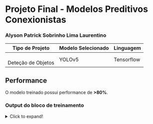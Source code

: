 # Projeto Final - Modelos Preditivos Conexionistas

### Alyson Patrick Sobrinho Lima Laurentino

|**Tipo de Projeto**|**Modelo Selecionado**|**Linguagem**|
|--|--|--|
<br>Deteção de Objetos|YOLOv5|Tensorflow|

## Performance

O modelo treinado possui performance de **>80%**.

### Output do bloco de treinamento

<details>
  <summary>Click to expand!</summary>
  
  ``  Epoch    GPU_mem   box_loss   obj_loss   cls_loss  Instances       Size
      0/299       2.4G    0.07757    0.02922    0.03285         30        640: 100% 12/12 [00:05<00:00,  2.22it/s]
                 Class     Images  Instances          P          R      mAP50   mAP50-95: 100% 2/2 [00:00<00:00,  2.43it/s]
                   all         26         26   0.000133        0.1   0.000108   1.08e-05

      Epoch    GPU_mem   box_loss   obj_loss   cls_loss  Instances       Size
      1/299      2.97G    0.06564    0.03079     0.0341         26        640: 100% 12/12 [00:03<00:00,  3.11it/s]
                 Class     Images  Instances          P          R      mAP50   mAP50-95: 100% 2/2 [00:00<00:00,  2.98it/s]
                   all         26         26    0.00437       0.95      0.132     0.0379

      Epoch    GPU_mem   box_loss   obj_loss   cls_loss  Instances       Size
      2/299      2.97G    0.05686    0.02861    0.02968         24        640: 100% 12/12 [00:02<00:00,  4.67it/s]
                 Class     Images  Instances          P          R      mAP50   mAP50-95: 100% 2/2 [00:00<00:00,  5.63it/s]
                   all         26         26     0.0421      0.406      0.145     0.0546

      Epoch    GPU_mem   box_loss   obj_loss   cls_loss  Instances       Size
      3/299      2.97G    0.04838    0.02692    0.02891         30        640: 100% 12/12 [00:02<00:00,  5.84it/s]
                 Class     Images  Instances          P          R      mAP50   mAP50-95: 100% 2/2 [00:00<00:00,  7.22it/s]
                   all         26         26        0.4      0.283      0.218      0.125

      Epoch    GPU_mem   box_loss   obj_loss   cls_loss  Instances       Size
      4/299      2.97G    0.04568    0.02474    0.02684         27        640: 100% 12/12 [00:01<00:00,  6.11it/s]
                 Class     Images  Instances          P          R      mAP50   mAP50-95: 100% 2/2 [00:00<00:00,  7.78it/s]
                   all         26         26      0.527      0.227      0.307      0.174

      Epoch    GPU_mem   box_loss   obj_loss   cls_loss  Instances       Size
      5/299      2.97G    0.04686    0.02279    0.02611         30        640: 100% 12/12 [00:01<00:00,  6.03it/s]
                 Class     Images  Instances          P          R      mAP50   mAP50-95: 100% 2/2 [00:00<00:00,  7.94it/s]
                   all         26         26      0.648       0.42       0.47      0.236

      Epoch    GPU_mem   box_loss   obj_loss   cls_loss  Instances       Size
      6/299      2.97G    0.04266    0.02015    0.02298         24        640: 100% 12/12 [00:01<00:00,  6.16it/s]
                 Class     Images  Instances          P          R      mAP50   mAP50-95: 100% 2/2 [00:00<00:00,  7.13it/s]
                   all         26         26      0.906      0.238      0.403      0.217

      Epoch    GPU_mem   box_loss   obj_loss   cls_loss  Instances       Size
      7/299      2.97G    0.04192    0.01975     0.0223         31        640: 100% 12/12 [00:01<00:00,  6.05it/s]
                 Class     Images  Instances          P          R      mAP50   mAP50-95: 100% 2/2 [00:00<00:00,  7.50it/s]
                   all         26         26      0.711      0.316      0.483      0.274

      Epoch    GPU_mem   box_loss   obj_loss   cls_loss  Instances       Size
      8/299      2.97G     0.0501    0.01807    0.02596         34        640: 100% 12/12 [00:01<00:00,  6.23it/s]
                 Class     Images  Instances          P          R      mAP50   mAP50-95: 100% 2/2 [00:00<00:00,  8.05it/s]
                   all         26         26      0.958      0.237      0.457      0.218

      Epoch    GPU_mem   box_loss   obj_loss   cls_loss  Instances       Size
      9/299      2.97G    0.03992    0.01673       0.02         26        640: 100% 12/12 [00:01<00:00,  6.29it/s]
                 Class     Images  Instances          P          R      mAP50   mAP50-95: 100% 2/2 [00:00<00:00,  7.90it/s]
                   all         26         26      0.923      0.288      0.493      0.278

      Epoch    GPU_mem   box_loss   obj_loss   cls_loss  Instances       Size
     10/299      2.97G    0.04574    0.01682    0.02486         28        640: 100% 12/12 [00:01<00:00,  6.15it/s]
                 Class     Images  Instances          P          R      mAP50   mAP50-95: 100% 2/2 [00:00<00:00,  8.28it/s]
                   all         26         26      0.828      0.267      0.391      0.188

      Epoch    GPU_mem   box_loss   obj_loss   cls_loss  Instances       Size
     11/299      2.97G    0.03754    0.01879    0.01905         30        640: 100% 12/12 [00:01<00:00,  6.14it/s]
                 Class     Images  Instances          P          R      mAP50   mAP50-95: 100% 2/2 [00:00<00:00,  7.83it/s]
                   all         26         26      0.786      0.422      0.579      0.241

      Epoch    GPU_mem   box_loss   obj_loss   cls_loss  Instances       Size
     12/299      2.97G    0.04375    0.01743    0.01822         26        640: 100% 12/12 [00:01<00:00,  6.19it/s]
                 Class     Images  Instances          P          R      mAP50   mAP50-95: 100% 2/2 [00:00<00:00,  8.75it/s]
                   all         26         26       0.76      0.422      0.605      0.301

      Epoch    GPU_mem   box_loss   obj_loss   cls_loss  Instances       Size
     13/299      2.97G    0.03595    0.01658    0.01937         26        640: 100% 12/12 [00:01<00:00,  6.07it/s]
                 Class     Images  Instances          P          R      mAP50   mAP50-95: 100% 2/2 [00:00<00:00,  8.05it/s]
                   all         26         26      0.732        0.5      0.625      0.317

      Epoch    GPU_mem   box_loss   obj_loss   cls_loss  Instances       Size
     14/299      2.97G    0.03115    0.01654    0.01712         29        640: 100% 12/12 [00:01<00:00,  6.24it/s]
                 Class     Images  Instances          P          R      mAP50   mAP50-95: 100% 2/2 [00:00<00:00,  8.23it/s]
                   all         26         26      0.531      0.486      0.532      0.203

      Epoch    GPU_mem   box_loss   obj_loss   cls_loss  Instances       Size
     15/299      2.97G    0.03614    0.01709    0.01629         34        640: 100% 12/12 [00:02<00:00,  5.94it/s]
                 Class     Images  Instances          P          R      mAP50   mAP50-95: 100% 2/2 [00:00<00:00,  8.78it/s]
                   all         26         26      0.604      0.504      0.631      0.282

      Epoch    GPU_mem   box_loss   obj_loss   cls_loss  Instances       Size
     16/299      2.97G    0.03196    0.01647    0.01704         29        640: 100% 12/12 [00:01<00:00,  6.23it/s]
                 Class     Images  Instances          P          R      mAP50   mAP50-95: 100% 2/2 [00:00<00:00,  7.15it/s]
                   all         26         26      0.471      0.572      0.477      0.157

      Epoch    GPU_mem   box_loss   obj_loss   cls_loss  Instances       Size
     17/299      2.97G    0.03454    0.01598    0.02149         27        640: 100% 12/12 [00:01<00:00,  6.17it/s]
                 Class     Images  Instances          P          R      mAP50   mAP50-95: 100% 2/2 [00:00<00:00,  8.62it/s]
                   all         26         26      0.588      0.622      0.639      0.338

      Epoch    GPU_mem   box_loss   obj_loss   cls_loss  Instances       Size
     18/299      2.97G    0.02907    0.01669    0.01502         32        640: 100% 12/12 [00:01<00:00,  6.24it/s]
                 Class     Images  Instances          P          R      mAP50   mAP50-95: 100% 2/2 [00:00<00:00,  8.07it/s]
                   all         26         26      0.298      0.694      0.617      0.299

      Epoch    GPU_mem   box_loss   obj_loss   cls_loss  Instances       Size
     19/299      2.97G    0.03134    0.01653    0.01497         31        640: 100% 12/12 [00:01<00:00,  6.13it/s]
                 Class     Images  Instances          P          R      mAP50   mAP50-95: 100% 2/2 [00:00<00:00,  8.04it/s]
                   all         26         26      0.441      0.665      0.608      0.344

      Epoch    GPU_mem   box_loss   obj_loss   cls_loss  Instances       Size
     20/299      2.97G     0.0274     0.0146    0.01613         30        640: 100% 12/12 [00:01<00:00,  6.16it/s]
                 Class     Images  Instances          P          R      mAP50   mAP50-95: 100% 2/2 [00:00<00:00,  8.25it/s]
                   all         26         26      0.264      0.672      0.469      0.231

      Epoch    GPU_mem   box_loss   obj_loss   cls_loss  Instances       Size
     21/299      2.97G    0.02915    0.01687    0.01412         27        640: 100% 12/12 [00:02<00:00,  5.93it/s]
                 Class     Images  Instances          P          R      mAP50   mAP50-95: 100% 2/2 [00:00<00:00,  8.58it/s]
                   all         26         26      0.435      0.522      0.575      0.262

      Epoch    GPU_mem   box_loss   obj_loss   cls_loss  Instances       Size
     22/299      2.97G    0.02986    0.01597    0.01263         30        640: 100% 12/12 [00:01<00:00,  6.00it/s]
                 Class     Images  Instances          P          R      mAP50   mAP50-95: 100% 2/2 [00:00<00:00,  8.15it/s]
                   all         26         26      0.345      0.823       0.48      0.246

      Epoch    GPU_mem   box_loss   obj_loss   cls_loss  Instances       Size
     23/299      2.97G    0.02784     0.0159    0.01424         36        640: 100% 12/12 [00:01<00:00,  6.21it/s]
                 Class     Images  Instances          P          R      mAP50   mAP50-95: 100% 2/2 [00:00<00:00,  8.57it/s]
                   all         26         26      0.374      0.635      0.447      0.257

      Epoch    GPU_mem   box_loss   obj_loss   cls_loss  Instances       Size
     24/299      2.97G    0.03166     0.0155     0.0147         22        640: 100% 12/12 [00:01<00:00,  6.17it/s]
                 Class     Images  Instances          P          R      mAP50   mAP50-95: 100% 2/2 [00:00<00:00,  8.33it/s]
                   all         26         26      0.287      0.587      0.412      0.164

      Epoch    GPU_mem   box_loss   obj_loss   cls_loss  Instances       Size
     25/299      2.97G     0.0279    0.01414    0.01025         28        640: 100% 12/12 [00:02<00:00,  5.60it/s]
                 Class     Images  Instances          P          R      mAP50   mAP50-95: 100% 2/2 [00:00<00:00,  8.66it/s]
                   all         26         26      0.482      0.737      0.561      0.331

      Epoch    GPU_mem   box_loss   obj_loss   cls_loss  Instances       Size
     26/299      2.97G    0.03527    0.01538    0.01087         35        640: 100% 12/12 [00:02<00:00,  5.99it/s]
                 Class     Images  Instances          P          R      mAP50   mAP50-95: 100% 2/2 [00:00<00:00,  7.96it/s]
                   all         26         26      0.453      0.783      0.548       0.29

      Epoch    GPU_mem   box_loss   obj_loss   cls_loss  Instances       Size
     27/299      2.97G     0.0265    0.01361    0.01019         27        640: 100% 12/12 [00:01<00:00,  6.12it/s]
                 Class     Images  Instances          P          R      mAP50   mAP50-95: 100% 2/2 [00:00<00:00,  8.53it/s]
                   all         26         26       0.65      0.833      0.681      0.405

      Epoch    GPU_mem   box_loss   obj_loss   cls_loss  Instances       Size
     28/299      2.97G    0.03138    0.01479    0.01067         31        640: 100% 12/12 [00:03<00:00,  3.51it/s]
                 Class     Images  Instances          P          R      mAP50   mAP50-95: 100% 2/2 [00:00<00:00,  4.37it/s]
                   all         26         26      0.675      0.699      0.751      0.366

      Epoch    GPU_mem   box_loss   obj_loss   cls_loss  Instances       Size
     29/299      2.97G    0.02476    0.01504    0.01139         31        640: 100% 12/12 [00:03<00:00,  3.47it/s]
                 Class     Images  Instances          P          R      mAP50   mAP50-95: 100% 2/2 [00:02<00:00,  1.26s/it]
                   all         26         26      0.599      0.873      0.703      0.385

      Epoch    GPU_mem   box_loss   obj_loss   cls_loss  Instances       Size
     30/299      2.97G    0.02304    0.01551   0.008062         29        640: 100% 12/12 [00:02<00:00,  5.84it/s]
                 Class     Images  Instances          P          R      mAP50   mAP50-95: 100% 2/2 [00:00<00:00,  8.63it/s]
                   all         26         26      0.725      0.887      0.739      0.351

      Epoch    GPU_mem   box_loss   obj_loss   cls_loss  Instances       Size
     31/299      2.97G    0.02602    0.01491   0.008473         26        640: 100% 12/12 [00:02<00:00,  5.98it/s]
                 Class     Images  Instances          P          R      mAP50   mAP50-95: 100% 2/2 [00:00<00:00,  8.29it/s]
                   all         26         26      0.725      0.771        0.8      0.537

      Epoch    GPU_mem   box_loss   obj_loss   cls_loss  Instances       Size
     32/299      2.97G    0.02975    0.01538    0.01399         23        640: 100% 12/12 [00:01<00:00,  6.11it/s]
                 Class     Images  Instances          P          R      mAP50   mAP50-95: 100% 2/2 [00:00<00:00,  7.88it/s]
                   all         26         26      0.677       0.78      0.748      0.484

      Epoch    GPU_mem   box_loss   obj_loss   cls_loss  Instances       Size
     33/299      2.97G     0.0267     0.0144   0.008501         29        640: 100% 12/12 [00:02<00:00,  5.93it/s]
                 Class     Images  Instances          P          R      mAP50   mAP50-95: 100% 2/2 [00:00<00:00,  7.99it/s]
                   all         26         26       0.62      0.807      0.737      0.384

      Epoch    GPU_mem   box_loss   obj_loss   cls_loss  Instances       Size
     34/299      2.97G    0.03064     0.0135   0.007222         25        640: 100% 12/12 [00:02<00:00,  5.95it/s]
                 Class     Images  Instances          P          R      mAP50   mAP50-95: 100% 2/2 [00:00<00:00,  8.73it/s]
                   all         26         26      0.521      0.695      0.683      0.281

      Epoch    GPU_mem   box_loss   obj_loss   cls_loss  Instances       Size
     35/299      2.97G    0.02778    0.01307   0.009787         24        640: 100% 12/12 [00:01<00:00,  6.12it/s]
                 Class     Images  Instances          P          R      mAP50   mAP50-95: 100% 2/2 [00:00<00:00,  8.08it/s]
                   all         26         26      0.669       0.76      0.781      0.498

      Epoch    GPU_mem   box_loss   obj_loss   cls_loss  Instances       Size
     36/299      2.97G    0.02457    0.01433   0.008293         29        640: 100% 12/12 [00:02<00:00,  5.79it/s]
                 Class     Images  Instances          P          R      mAP50   mAP50-95: 100% 2/2 [00:00<00:00,  8.02it/s]
                   all         26         26      0.671      0.698      0.763      0.459

      Epoch    GPU_mem   box_loss   obj_loss   cls_loss  Instances       Size
     37/299      2.97G    0.02427    0.01274   0.007064         27        640: 100% 12/12 [00:02<00:00,  5.81it/s]
                 Class     Images  Instances          P          R      mAP50   mAP50-95: 100% 2/2 [00:00<00:00,  8.36it/s]
                   all         26         26      0.669      0.716      0.713      0.417

      Epoch    GPU_mem   box_loss   obj_loss   cls_loss  Instances       Size
     38/299      2.97G    0.02841    0.01538   0.008243         25        640: 100% 12/12 [00:02<00:00,  5.98it/s]
                 Class     Images  Instances          P          R      mAP50   mAP50-95: 100% 2/2 [00:00<00:00,  8.30it/s]
                   all         26         26      0.677        0.8      0.743      0.495

      Epoch    GPU_mem   box_loss   obj_loss   cls_loss  Instances       Size
     39/299      2.97G    0.03154    0.01353   0.008022         27        640: 100% 12/12 [00:01<00:00,  6.03it/s]
                 Class     Images  Instances          P          R      mAP50   mAP50-95: 100% 2/2 [00:00<00:00,  8.42it/s]
                   all         26         26      0.737      0.652      0.726       0.49

      Epoch    GPU_mem   box_loss   obj_loss   cls_loss  Instances       Size
     40/299      2.97G    0.02882    0.01402   0.008205         32        640: 100% 12/12 [00:02<00:00,  5.92it/s]
                 Class     Images  Instances          P          R      mAP50   mAP50-95: 100% 2/2 [00:00<00:00,  8.65it/s]
                   all         26         26      0.735      0.789      0.765      0.448

      Epoch    GPU_mem   box_loss   obj_loss   cls_loss  Instances       Size
     41/299      2.97G    0.02654    0.01357   0.007166         23        640: 100% 12/12 [00:02<00:00,  5.98it/s]
                 Class     Images  Instances          P          R      mAP50   mAP50-95: 100% 2/2 [00:00<00:00,  8.23it/s]
                   all         26         26      0.755      0.651      0.745      0.414

      Epoch    GPU_mem   box_loss   obj_loss   cls_loss  Instances       Size
     42/299      2.97G    0.02422    0.01406    0.01033         30        640: 100% 12/12 [00:01<00:00,  6.05it/s]
                 Class     Images  Instances          P          R      mAP50   mAP50-95: 100% 2/2 [00:00<00:00,  8.44it/s]
                   all         26         26      0.635      0.793      0.745      0.358

      Epoch    GPU_mem   box_loss   obj_loss   cls_loss  Instances       Size
     43/299      2.97G    0.02581    0.01447    0.01275         33        640: 100% 12/12 [00:01<00:00,  6.17it/s]
                 Class     Images  Instances          P          R      mAP50   mAP50-95: 100% 2/2 [00:00<00:00,  8.66it/s]
                   all         26         26      0.761      0.692      0.695      0.328

      Epoch    GPU_mem   box_loss   obj_loss   cls_loss  Instances       Size
     44/299      2.97G    0.02483    0.01339   0.006546         27        640: 100% 12/12 [00:01<00:00,  6.04it/s]
                 Class     Images  Instances          P          R      mAP50   mAP50-95: 100% 2/2 [00:00<00:00,  8.36it/s]
                   all         26         26      0.655      0.781      0.719      0.341

      Epoch    GPU_mem   box_loss   obj_loss   cls_loss  Instances       Size
     45/299      2.97G    0.02683    0.01402   0.006358         28        640: 100% 12/12 [00:01<00:00,  6.05it/s]
                 Class     Images  Instances          P          R      mAP50   mAP50-95: 100% 2/2 [00:00<00:00,  7.83it/s]
                   all         26         26      0.606      0.798      0.694      0.417

      Epoch    GPU_mem   box_loss   obj_loss   cls_loss  Instances       Size
     46/299      2.97G     0.0261    0.01394   0.005868         40        640: 100% 12/12 [00:01<00:00,  6.04it/s]
                 Class     Images  Instances          P          R      mAP50   mAP50-95: 100% 2/2 [00:00<00:00,  8.26it/s]
                   all         26         26       0.65      0.861      0.758      0.498

      Epoch    GPU_mem   box_loss   obj_loss   cls_loss  Instances       Size
     47/299      2.97G    0.02111    0.01356   0.005622         36        640: 100% 12/12 [00:01<00:00,  6.18it/s]
                 Class     Images  Instances          P          R      mAP50   mAP50-95: 100% 2/2 [00:00<00:00,  8.77it/s]
                   all         26         26      0.657      0.807      0.717      0.367

      Epoch    GPU_mem   box_loss   obj_loss   cls_loss  Instances       Size
     48/299      2.97G    0.02635    0.01339   0.006208         27        640: 100% 12/12 [00:01<00:00,  6.05it/s]
                 Class     Images  Instances          P          R      mAP50   mAP50-95: 100% 2/2 [00:00<00:00,  8.26it/s]
                   all         26         26      0.719      0.799      0.777      0.439

      Epoch    GPU_mem   box_loss   obj_loss   cls_loss  Instances       Size
     49/299      2.97G    0.02007    0.01282   0.007337         30        640: 100% 12/12 [00:01<00:00,  6.09it/s]
                 Class     Images  Instances          P          R      mAP50   mAP50-95: 100% 2/2 [00:00<00:00,  8.07it/s]
                   all         26         26      0.718       0.82      0.797      0.593

      Epoch    GPU_mem   box_loss   obj_loss   cls_loss  Instances       Size
     50/299      2.97G    0.02052    0.01305   0.004872         35        640: 100% 12/12 [00:01<00:00,  6.15it/s]
                 Class     Images  Instances          P          R      mAP50   mAP50-95: 100% 2/2 [00:00<00:00,  8.17it/s]
                   all         26         26      0.709      0.798      0.764      0.582

      Epoch    GPU_mem   box_loss   obj_loss   cls_loss  Instances       Size
     51/299      2.97G    0.02062    0.01292   0.005167         30        640: 100% 12/12 [00:02<00:00,  5.99it/s]
                 Class     Images  Instances          P          R      mAP50   mAP50-95: 100% 2/2 [00:00<00:00,  8.48it/s]
                   all         26         26      0.771      0.697      0.784      0.557

      Epoch    GPU_mem   box_loss   obj_loss   cls_loss  Instances       Size
     52/299      2.97G    0.02752     0.0137   0.007665         36        640: 100% 12/12 [00:02<00:00,  5.86it/s]
                 Class     Images  Instances          P          R      mAP50   mAP50-95: 100% 2/2 [00:00<00:00,  8.25it/s]
                   all         26         26      0.617      0.756      0.739       0.44

      Epoch    GPU_mem   box_loss   obj_loss   cls_loss  Instances       Size
     53/299      2.97G    0.02075    0.01317   0.006897         30        640: 100% 12/12 [00:02<00:00,  5.91it/s]
                 Class     Images  Instances          P          R      mAP50   mAP50-95: 100% 2/2 [00:00<00:00,  8.34it/s]
                   all         26         26      0.759      0.884      0.825      0.478

      Epoch    GPU_mem   box_loss   obj_loss   cls_loss  Instances       Size
     54/299      2.97G    0.02864    0.01317   0.008233         23        640: 100% 12/12 [00:01<00:00,  6.06it/s]
                 Class     Images  Instances          P          R      mAP50   mAP50-95: 100% 2/2 [00:00<00:00,  7.94it/s]
                   all         26         26       0.78      0.784      0.824      0.525

      Epoch    GPU_mem   box_loss   obj_loss   cls_loss  Instances       Size
     55/299      2.97G    0.02296    0.01274   0.004677         33        640: 100% 12/12 [00:01<00:00,  6.09it/s]
                 Class     Images  Instances          P          R      mAP50   mAP50-95: 100% 2/2 [00:00<00:00,  8.60it/s]
                   all         26         26      0.743      0.891      0.821      0.417

      Epoch    GPU_mem   box_loss   obj_loss   cls_loss  Instances       Size
     56/299      2.97G    0.02271    0.01401   0.006539         24        640: 100% 12/12 [00:02<00:00,  5.99it/s]
                 Class     Images  Instances          P          R      mAP50   mAP50-95: 100% 2/2 [00:00<00:00,  8.26it/s]
                   all         26         26      0.725      0.861      0.841      0.511

      Epoch    GPU_mem   box_loss   obj_loss   cls_loss  Instances       Size
     57/299      2.97G    0.02209    0.01399   0.005393         31        640: 100% 12/12 [00:02<00:00,  5.89it/s]
                 Class     Images  Instances          P          R      mAP50   mAP50-95: 100% 2/2 [00:00<00:00,  9.03it/s]
                   all         26         26      0.684      0.762      0.723      0.364

      Epoch    GPU_mem   box_loss   obj_loss   cls_loss  Instances       Size
     58/299      2.97G     0.0225    0.01322   0.003746         25        640: 100% 12/12 [00:01<00:00,  6.11it/s]
                 Class     Images  Instances          P          R      mAP50   mAP50-95: 100% 2/2 [00:00<00:00,  7.54it/s]
                   all         26         26      0.816      0.853      0.859      0.514

      Epoch    GPU_mem   box_loss   obj_loss   cls_loss  Instances       Size
     59/299      2.97G    0.02252    0.01367   0.008261         31        640: 100% 12/12 [00:01<00:00,  6.20it/s]
                 Class     Images  Instances          P          R      mAP50   mAP50-95: 100% 2/2 [00:01<00:00,  1.12it/s]
                   all         26         26      0.677      0.815      0.822      0.427

      Epoch    GPU_mem   box_loss   obj_loss   cls_loss  Instances       Size
     60/299      2.97G    0.01993    0.01231   0.005955         35        640: 100% 12/12 [00:02<00:00,  5.37it/s]
                 Class     Images  Instances          P          R      mAP50   mAP50-95: 100% 2/2 [00:00<00:00,  8.50it/s]
                   all         26         26      0.744      0.729      0.841      0.451

      Epoch    GPU_mem   box_loss   obj_loss   cls_loss  Instances       Size
     61/299      2.97G    0.02598    0.01255   0.005279         29        640: 100% 12/12 [00:01<00:00,  6.01it/s]
                 Class     Images  Instances          P          R      mAP50   mAP50-95: 100% 2/2 [00:00<00:00,  8.70it/s]
                   all         26         26      0.747      0.751       0.84      0.432

      Epoch    GPU_mem   box_loss   obj_loss   cls_loss  Instances       Size
     62/299      2.97G    0.02177    0.01278   0.007032         33        640: 100% 12/12 [00:01<00:00,  6.13it/s]
                 Class     Images  Instances          P          R      mAP50   mAP50-95: 100% 2/2 [00:00<00:00,  8.42it/s]
                   all         26         26      0.808      0.911      0.887      0.552

      Epoch    GPU_mem   box_loss   obj_loss   cls_loss  Instances       Size
     63/299      2.97G    0.02178      0.013   0.005102         27        640: 100% 12/12 [00:01<00:00,  6.10it/s]
                 Class     Images  Instances          P          R      mAP50   mAP50-95: 100% 2/2 [00:00<00:00,  8.40it/s]
                   all         26         26      0.744      0.879      0.865      0.568

      Epoch    GPU_mem   box_loss   obj_loss   cls_loss  Instances       Size
     64/299      2.97G    0.01857    0.01205   0.003859         30        640: 100% 12/12 [00:01<00:00,  6.03it/s]
                 Class     Images  Instances          P          R      mAP50   mAP50-95: 100% 2/2 [00:00<00:00,  8.68it/s]
                   all         26         26      0.798      0.893      0.882      0.601

      Epoch    GPU_mem   box_loss   obj_loss   cls_loss  Instances       Size
     65/299      2.97G    0.02502     0.0121   0.004552         34        640: 100% 12/12 [00:01<00:00,  6.12it/s]
                 Class     Images  Instances          P          R      mAP50   mAP50-95: 100% 2/2 [00:00<00:00,  8.53it/s]
                   all         26         26      0.828      0.878      0.897      0.529

      Epoch    GPU_mem   box_loss   obj_loss   cls_loss  Instances       Size
     66/299      2.97G     0.0204    0.01279   0.004077         28        640: 100% 12/12 [00:01<00:00,  6.06it/s]
                 Class     Images  Instances          P          R      mAP50   mAP50-95: 100% 2/2 [00:00<00:00,  8.44it/s]
                   all         26         26      0.722       0.84      0.805      0.495

      Epoch    GPU_mem   box_loss   obj_loss   cls_loss  Instances       Size
     67/299      2.97G    0.01943    0.01282   0.003459         33        640: 100% 12/12 [00:01<00:00,  6.12it/s]
                 Class     Images  Instances          P          R      mAP50   mAP50-95: 100% 2/2 [00:00<00:00,  8.61it/s]
                   all         26         26       0.66      0.921      0.789      0.459

      Epoch    GPU_mem   box_loss   obj_loss   cls_loss  Instances       Size
     68/299      2.97G    0.02087    0.01301   0.004771         28        640: 100% 12/12 [00:01<00:00,  6.03it/s]
                 Class     Images  Instances          P          R      mAP50   mAP50-95: 100% 2/2 [00:00<00:00,  8.26it/s]
                   all         26         26      0.736      0.895      0.822       0.53

      Epoch    GPU_mem   box_loss   obj_loss   cls_loss  Instances       Size
     69/299      2.97G    0.01955    0.01259    0.00494         27        640: 100% 12/12 [00:01<00:00,  6.15it/s]
                 Class     Images  Instances          P          R      mAP50   mAP50-95: 100% 2/2 [00:00<00:00,  8.18it/s]
                   all         26         26       0.72      0.908      0.829      0.503

      Epoch    GPU_mem   box_loss   obj_loss   cls_loss  Instances       Size
     70/299      2.97G    0.01908    0.01184   0.003266         32        640: 100% 12/12 [00:01<00:00,  6.12it/s]
                 Class     Images  Instances          P          R      mAP50   mAP50-95: 100% 2/2 [00:00<00:00,  8.58it/s]
                   all         26         26      0.671      0.929      0.797       0.42

      Epoch    GPU_mem   box_loss   obj_loss   cls_loss  Instances       Size
     71/299      2.97G    0.02367    0.01302   0.008413         28        640: 100% 12/12 [00:01<00:00,  6.11it/s]
                 Class     Images  Instances          P          R      mAP50   mAP50-95: 100% 2/2 [00:00<00:00,  7.34it/s]
                   all         26         26      0.839      0.719      0.787      0.553

      Epoch    GPU_mem   box_loss   obj_loss   cls_loss  Instances       Size
     72/299      2.97G    0.01841    0.01304   0.005098         26        640: 100% 12/12 [00:01<00:00,  6.13it/s]
                 Class     Images  Instances          P          R      mAP50   mAP50-95: 100% 2/2 [00:00<00:00,  8.47it/s]
                   all         26         26      0.741      0.766      0.772      0.492

      Epoch    GPU_mem   box_loss   obj_loss   cls_loss  Instances       Size
     73/299      2.97G    0.01763     0.0119   0.006208         24        640: 100% 12/12 [00:01<00:00,  6.02it/s]
                 Class     Images  Instances          P          R      mAP50   mAP50-95: 100% 2/2 [00:00<00:00,  8.42it/s]
                   all         26         26        0.7      0.708      0.731      0.511

      Epoch    GPU_mem   box_loss   obj_loss   cls_loss  Instances       Size
     74/299      2.97G    0.01645    0.01202   0.003733         24        640: 100% 12/12 [00:01<00:00,  6.13it/s]
                 Class     Images  Instances          P          R      mAP50   mAP50-95: 100% 2/2 [00:00<00:00,  8.89it/s]
                   all         26         26      0.711      0.797       0.75      0.517

      Epoch    GPU_mem   box_loss   obj_loss   cls_loss  Instances       Size
     75/299      2.97G    0.01915    0.01208   0.004921         24        640: 100% 12/12 [00:01<00:00,  6.16it/s]
                 Class     Images  Instances          P          R      mAP50   mAP50-95: 100% 2/2 [00:00<00:00,  7.60it/s]
                   all         26         26      0.782      0.864      0.836      0.557

      Epoch    GPU_mem   box_loss   obj_loss   cls_loss  Instances       Size
     76/299      2.97G     0.0174    0.01265   0.005185         25        640: 100% 12/12 [00:02<00:00,  5.96it/s]
                 Class     Images  Instances          P          R      mAP50   mAP50-95: 100% 2/2 [00:00<00:00,  8.57it/s]
                   all         26         26      0.733      0.872      0.836      0.518

      Epoch    GPU_mem   box_loss   obj_loss   cls_loss  Instances       Size
     77/299      2.97G    0.01912    0.01171   0.004908         28        640: 100% 12/12 [00:01<00:00,  6.11it/s]
                 Class     Images  Instances          P          R      mAP50   mAP50-95: 100% 2/2 [00:00<00:00,  8.91it/s]
                   all         26         26      0.736      0.891      0.753       0.45

      Epoch    GPU_mem   box_loss   obj_loss   cls_loss  Instances       Size
     78/299      2.97G    0.02098    0.01252   0.004418         28        640: 100% 12/12 [00:01<00:00,  6.29it/s]
                 Class     Images  Instances          P          R      mAP50   mAP50-95: 100% 2/2 [00:00<00:00,  8.09it/s]
                   all         26         26       0.66      0.838      0.723      0.547

      Epoch    GPU_mem   box_loss   obj_loss   cls_loss  Instances       Size
     79/299      2.97G    0.02265    0.01188   0.005451         37        640: 100% 12/12 [00:01<00:00,  6.19it/s]
                 Class     Images  Instances          P          R      mAP50   mAP50-95: 100% 2/2 [00:00<00:00,  8.01it/s]
                   all         26         26      0.755      0.855      0.806      0.516

      Epoch    GPU_mem   box_loss   obj_loss   cls_loss  Instances       Size
     80/299      2.97G    0.01897    0.01226   0.004117         31        640: 100% 12/12 [00:02<00:00,  6.00it/s]
                 Class     Images  Instances          P          R      mAP50   mAP50-95: 100% 2/2 [00:00<00:00,  8.32it/s]
                   all         26         26      0.725      0.798      0.807      0.549

      Epoch    GPU_mem   box_loss   obj_loss   cls_loss  Instances       Size
     81/299      2.97G    0.01729    0.01303   0.004348         33        640: 100% 12/12 [00:01<00:00,  6.14it/s]
                 Class     Images  Instances          P          R      mAP50   mAP50-95: 100% 2/2 [00:00<00:00,  8.86it/s]
                   all         26         26      0.714      0.757      0.799      0.536

      Epoch    GPU_mem   box_loss   obj_loss   cls_loss  Instances       Size
     82/299      2.97G     0.0258     0.0122   0.007959         25        640: 100% 12/12 [00:01<00:00,  6.12it/s]
                 Class     Images  Instances          P          R      mAP50   mAP50-95: 100% 2/2 [00:00<00:00,  8.48it/s]
                   all         26         26      0.724      0.866       0.81       0.59

      Epoch    GPU_mem   box_loss   obj_loss   cls_loss  Instances       Size
     83/299      2.97G    0.02853    0.01251    0.00411         27        640: 100% 12/12 [00:02<00:00,  5.96it/s]
                 Class     Images  Instances          P          R      mAP50   mAP50-95: 100% 2/2 [00:00<00:00,  8.41it/s]
                   all         26         26      0.695      0.779      0.748      0.479

      Epoch    GPU_mem   box_loss   obj_loss   cls_loss  Instances       Size
     84/299      2.97G    0.02372    0.01276    0.00502         29        640: 100% 12/12 [00:02<00:00,  5.97it/s]
                 Class     Images  Instances          P          R      mAP50   mAP50-95: 100% 2/2 [00:00<00:00,  8.25it/s]
                   all         26         26      0.637      0.803       0.73       0.49

      Epoch    GPU_mem   box_loss   obj_loss   cls_loss  Instances       Size
     85/299      2.97G    0.02073    0.01244   0.006111         30        640: 100% 12/12 [00:02<00:00,  5.89it/s]
                 Class     Images  Instances          P          R      mAP50   mAP50-95: 100% 2/2 [00:00<00:00,  8.63it/s]
                   all         26         26      0.655      0.857      0.755      0.541

      Epoch    GPU_mem   box_loss   obj_loss   cls_loss  Instances       Size
     86/299      2.97G    0.02097    0.01256   0.004486         29        640: 100% 12/12 [00:01<00:00,  6.05it/s]
                 Class     Images  Instances          P          R      mAP50   mAP50-95: 100% 2/2 [00:00<00:00,  8.49it/s]
                   all         26         26      0.669      0.779      0.735      0.472

      Epoch    GPU_mem   box_loss   obj_loss   cls_loss  Instances       Size
     87/299      2.97G    0.02165    0.01192   0.006022         23        640: 100% 12/12 [00:02<00:00,  5.96it/s]
                 Class     Images  Instances          P          R      mAP50   mAP50-95: 100% 2/2 [00:00<00:00,  8.22it/s]
                   all         26         26      0.639      0.741      0.685      0.388

      Epoch    GPU_mem   box_loss   obj_loss   cls_loss  Instances       Size
     88/299      2.97G    0.02004    0.01235   0.005911         27        640: 100% 12/12 [00:01<00:00,  6.07it/s]
                 Class     Images  Instances          P          R      mAP50   mAP50-95: 100% 2/2 [00:00<00:00,  8.28it/s]
                   all         26         26      0.662      0.692      0.733      0.481

      Epoch    GPU_mem   box_loss   obj_loss   cls_loss  Instances       Size
     89/299      2.97G    0.02145    0.01264    0.00646         28        640: 100% 12/12 [00:01<00:00,  6.05it/s]
                 Class     Images  Instances          P          R      mAP50   mAP50-95: 100% 2/2 [00:01<00:00,  1.13it/s]
                   all         26         26      0.786      0.675      0.762      0.444

      Epoch    GPU_mem   box_loss   obj_loss   cls_loss  Instances       Size
     90/299      2.97G    0.01908     0.0112   0.003444         23        640: 100% 12/12 [00:02<00:00,  4.90it/s]
                 Class     Images  Instances          P          R      mAP50   mAP50-95: 100% 2/2 [00:00<00:00,  8.53it/s]
                   all         26         26      0.728        0.8      0.844      0.459

      Epoch    GPU_mem   box_loss   obj_loss   cls_loss  Instances       Size
     91/299      2.97G    0.01895    0.01248   0.003261         30        640: 100% 12/12 [00:01<00:00,  6.19it/s]
                 Class     Images  Instances          P          R      mAP50   mAP50-95: 100% 2/2 [00:00<00:00,  7.82it/s]
                   all         26         26      0.722      0.754       0.83      0.483

      Epoch    GPU_mem   box_loss   obj_loss   cls_loss  Instances       Size
     92/299      2.97G    0.01651    0.01233    0.00374         32        640: 100% 12/12 [00:02<00:00,  5.67it/s]
                 Class     Images  Instances          P          R      mAP50   mAP50-95: 100% 2/2 [00:00<00:00,  8.53it/s]
                   all         26         26      0.789      0.693      0.803      0.487

      Epoch    GPU_mem   box_loss   obj_loss   cls_loss  Instances       Size
     93/299      2.97G    0.01696    0.01122   0.003563         23        640: 100% 12/12 [00:01<00:00,  6.20it/s]
                 Class     Images  Instances          P          R      mAP50   mAP50-95: 100% 2/2 [00:00<00:00,  7.89it/s]
                   all         26         26      0.699      0.765      0.819      0.524

      Epoch    GPU_mem   box_loss   obj_loss   cls_loss  Instances       Size
     94/299      2.97G    0.02109     0.0132    0.00469         30        640: 100% 12/12 [00:01<00:00,  6.01it/s]
                 Class     Images  Instances          P          R      mAP50   mAP50-95: 100% 2/2 [00:00<00:00,  7.64it/s]
                   all         26         26      0.782      0.792      0.846      0.578

      Epoch    GPU_mem   box_loss   obj_loss   cls_loss  Instances       Size
     95/299      2.97G    0.01806    0.01174   0.004139         30        640: 100% 12/12 [00:01<00:00,  6.09it/s]
                 Class     Images  Instances          P          R      mAP50   mAP50-95: 100% 2/2 [00:00<00:00,  8.22it/s]
                   all         26         26      0.802      0.839      0.816      0.493

      Epoch    GPU_mem   box_loss   obj_loss   cls_loss  Instances       Size
     96/299      2.97G    0.02218    0.01238   0.005203         27        640: 100% 12/12 [00:01<00:00,  6.19it/s]
                 Class     Images  Instances          P          R      mAP50   mAP50-95: 100% 2/2 [00:00<00:00,  7.78it/s]
                   all         26         26      0.729      0.727      0.755      0.544

      Epoch    GPU_mem   box_loss   obj_loss   cls_loss  Instances       Size
     97/299      2.97G    0.01909    0.01105   0.006965         32        640: 100% 12/12 [00:01<00:00,  6.09it/s]
                 Class     Images  Instances          P          R      mAP50   mAP50-95: 100% 2/2 [00:00<00:00,  8.28it/s]
                   all         26         26      0.729      0.705      0.745      0.527

      Epoch    GPU_mem   box_loss   obj_loss   cls_loss  Instances       Size
     98/299      2.97G    0.01725    0.01214   0.003065         32        640: 100% 12/12 [00:01<00:00,  6.04it/s]
                 Class     Images  Instances          P          R      mAP50   mAP50-95: 100% 2/2 [00:00<00:00,  8.74it/s]
                   all         26         26      0.715      0.755      0.758      0.441

      Epoch    GPU_mem   box_loss   obj_loss   cls_loss  Instances       Size
     99/299      2.97G    0.01682    0.01122    0.00358         31        640: 100% 12/12 [00:01<00:00,  6.17it/s]
                 Class     Images  Instances          P          R      mAP50   mAP50-95: 100% 2/2 [00:00<00:00,  8.25it/s]
                   all         26         26      0.728      0.763      0.743      0.458

      Epoch    GPU_mem   box_loss   obj_loss   cls_loss  Instances       Size
    100/299      2.97G    0.01953    0.01172   0.005837         24        640: 100% 12/12 [00:01<00:00,  6.15it/s]
                 Class     Images  Instances          P          R      mAP50   mAP50-95: 100% 2/2 [00:00<00:00,  8.33it/s]
                   all         26         26      0.725      0.706      0.755      0.429

      Epoch    GPU_mem   box_loss   obj_loss   cls_loss  Instances       Size
    101/299      2.97G    0.01978    0.01091   0.005943         27        640: 100% 12/12 [00:01<00:00,  6.09it/s]
                 Class     Images  Instances          P          R      mAP50   mAP50-95: 100% 2/2 [00:00<00:00,  7.14it/s]
                   all         26         26      0.739      0.725      0.739      0.481

      Epoch    GPU_mem   box_loss   obj_loss   cls_loss  Instances       Size
    102/299      2.97G    0.01873    0.01137   0.007078         21        640: 100% 12/12 [00:01<00:00,  6.08it/s]
                 Class     Images  Instances          P          R      mAP50   mAP50-95: 100% 2/2 [00:00<00:00,  8.12it/s]
                   all         26         26      0.684      0.872      0.773      0.496

      Epoch    GPU_mem   box_loss   obj_loss   cls_loss  Instances       Size
    103/299      2.97G    0.01706    0.01162   0.007453         28        640: 100% 12/12 [00:01<00:00,  6.11it/s]
                 Class     Images  Instances          P          R      mAP50   mAP50-95: 100% 2/2 [00:00<00:00,  7.54it/s]
                   all         26         26      0.723      0.761      0.789      0.526

      Epoch    GPU_mem   box_loss   obj_loss   cls_loss  Instances       Size
    104/299      2.97G    0.01909    0.01162   0.003882         30        640: 100% 12/12 [00:01<00:00,  6.05it/s]
                 Class     Images  Instances          P          R      mAP50   mAP50-95: 100% 2/2 [00:00<00:00,  8.62it/s]
                   all         26         26      0.686      0.799      0.814      0.585

      Epoch    GPU_mem   box_loss   obj_loss   cls_loss  Instances       Size
    105/299      2.97G    0.02292    0.01178   0.005811         27        640: 100% 12/12 [00:02<00:00,  5.80it/s]
                 Class     Images  Instances          P          R      mAP50   mAP50-95: 100% 2/2 [00:00<00:00,  7.71it/s]
                   all         26         26      0.704      0.757      0.777      0.499

      Epoch    GPU_mem   box_loss   obj_loss   cls_loss  Instances       Size
    106/299      2.97G     0.0238    0.01208   0.006534         26        640: 100% 12/12 [00:02<00:00,  5.87it/s]
                 Class     Images  Instances          P          R      mAP50   mAP50-95: 100% 2/2 [00:00<00:00,  7.92it/s]
                   all         26         26      0.748      0.748      0.791      0.561

      Epoch    GPU_mem   box_loss   obj_loss   cls_loss  Instances       Size
    107/299      2.97G    0.01786    0.01109   0.004044         27        640: 100% 12/12 [00:01<00:00,  6.12it/s]
                 Class     Images  Instances          P          R      mAP50   mAP50-95: 100% 2/2 [00:00<00:00,  8.13it/s]
                   all         26         26      0.768      0.745      0.806      0.538

      Epoch    GPU_mem   box_loss   obj_loss   cls_loss  Instances       Size
    108/299      2.97G    0.01734    0.01233   0.005748         28        640: 100% 12/12 [00:02<00:00,  5.93it/s]
                 Class     Images  Instances          P          R      mAP50   mAP50-95: 100% 2/2 [00:00<00:00,  8.20it/s]
                   all         26         26      0.771      0.829      0.833      0.591

      Epoch    GPU_mem   box_loss   obj_loss   cls_loss  Instances       Size
    109/299      2.97G    0.01865    0.01163   0.003208         28        640: 100% 12/12 [00:01<00:00,  6.12it/s]
                 Class     Images  Instances          P          R      mAP50   mAP50-95: 100% 2/2 [00:00<00:00,  7.92it/s]
                   all         26         26       0.76       0.84      0.862      0.516

      Epoch    GPU_mem   box_loss   obj_loss   cls_loss  Instances       Size
    110/299      2.97G    0.01829    0.01136   0.004931         31        640: 100% 12/12 [00:02<00:00,  5.94it/s]
                 Class     Images  Instances          P          R      mAP50   mAP50-95: 100% 2/2 [00:00<00:00,  7.94it/s]
                   all         26         26      0.774      0.853      0.833      0.568

      Epoch    GPU_mem   box_loss   obj_loss   cls_loss  Instances       Size
    111/299      2.97G     0.0184    0.01217   0.005175         31        640: 100% 12/12 [00:01<00:00,  6.19it/s]
                 Class     Images  Instances          P          R      mAP50   mAP50-95: 100% 2/2 [00:00<00:00,  8.39it/s]
                   all         26         26      0.779      0.766       0.81      0.504

      Epoch    GPU_mem   box_loss   obj_loss   cls_loss  Instances       Size
    112/299      2.97G    0.01575     0.0111   0.003028         27        640: 100% 12/12 [00:01<00:00,  6.18it/s]
                 Class     Images  Instances          P          R      mAP50   mAP50-95: 100% 2/2 [00:00<00:00,  8.29it/s]
                   all         26         26      0.774      0.768      0.804      0.517

      Epoch    GPU_mem   box_loss   obj_loss   cls_loss  Instances       Size
    113/299      2.97G    0.01654    0.01202   0.004134         34        640: 100% 12/12 [00:02<00:00,  5.96it/s]
                 Class     Images  Instances          P          R      mAP50   mAP50-95: 100% 2/2 [00:00<00:00,  8.78it/s]
                   all         26         26      0.762      0.773      0.804      0.457

      Epoch    GPU_mem   box_loss   obj_loss   cls_loss  Instances       Size
    114/299      2.97G    0.01631    0.01138    0.00455         23        640: 100% 12/12 [00:02<00:00,  4.88it/s]
                 Class     Images  Instances          P          R      mAP50   mAP50-95: 100% 2/2 [00:00<00:00,  4.53it/s]
                   all         26         26      0.779      0.771      0.808      0.461

      Epoch    GPU_mem   box_loss   obj_loss   cls_loss  Instances       Size
    115/299      2.97G    0.01975    0.01246   0.004287         24        640: 100% 12/12 [00:03<00:00,  3.34it/s]
                 Class     Images  Instances          P          R      mAP50   mAP50-95: 100% 2/2 [00:00<00:00,  4.81it/s]
                   all         26         26      0.749      0.815      0.791       0.49

      Epoch    GPU_mem   box_loss   obj_loss   cls_loss  Instances       Size
    116/299      2.97G    0.01555    0.01156   0.003265         30        640: 100% 12/12 [00:03<00:00,  3.33it/s]
                 Class     Images  Instances          P          R      mAP50   mAP50-95: 100% 2/2 [00:00<00:00,  4.93it/s]
                   all         26         26      0.824      0.806      0.792       0.51

      Epoch    GPU_mem   box_loss   obj_loss   cls_loss  Instances       Size
    117/299      2.97G    0.01622    0.01206   0.003931         29        640: 100% 12/12 [00:02<00:00,  5.84it/s]
                 Class     Images  Instances          P          R      mAP50   mAP50-95: 100% 2/2 [00:00<00:00,  8.21it/s]
                   all         26         26      0.703       0.83      0.798      0.564

      Epoch    GPU_mem   box_loss   obj_loss   cls_loss  Instances       Size
    118/299      2.97G    0.01485     0.0122   0.002743         32        640: 100% 12/12 [00:01<00:00,  6.08it/s]
                 Class     Images  Instances          P          R      mAP50   mAP50-95: 100% 2/2 [00:00<00:00,  8.12it/s]
                   all         26         26        0.7      0.827      0.793      0.593

      Epoch    GPU_mem   box_loss   obj_loss   cls_loss  Instances       Size
    119/299      2.97G    0.01547    0.01081   0.002795         35        640: 100% 12/12 [00:02<00:00,  6.00it/s]
                 Class     Images  Instances          P          R      mAP50   mAP50-95: 100% 2/2 [00:01<00:00,  1.14it/s]
                   all         26         26      0.689      0.867      0.796      0.602

      Epoch    GPU_mem   box_loss   obj_loss   cls_loss  Instances       Size
    120/299      2.97G    0.01565    0.01189   0.003869         34        640: 100% 12/12 [00:02<00:00,  4.50it/s]
                 Class     Images  Instances          P          R      mAP50   mAP50-95: 100% 2/2 [00:00<00:00,  8.04it/s]
                   all         26         26      0.737      0.828      0.772      0.552

      Epoch    GPU_mem   box_loss   obj_loss   cls_loss  Instances       Size
    121/299      2.97G     0.0151    0.01152   0.002405         27        640: 100% 12/12 [00:02<00:00,  5.83it/s]
                 Class     Images  Instances          P          R      mAP50   mAP50-95: 100% 2/2 [00:00<00:00,  8.39it/s]
                   all         26         26      0.742      0.873      0.805      0.571

      Epoch    GPU_mem   box_loss   obj_loss   cls_loss  Instances       Size
    122/299      2.97G    0.01843    0.01183   0.004055         32        640: 100% 12/12 [00:02<00:00,  5.98it/s]
                 Class     Images  Instances          P          R      mAP50   mAP50-95: 100% 2/2 [00:00<00:00,  8.79it/s]
                   all         26         26      0.739       0.86        0.8      0.589

      Epoch    GPU_mem   box_loss   obj_loss   cls_loss  Instances       Size
    123/299      2.97G    0.02117    0.01061   0.002153         28        640: 100% 12/12 [00:01<00:00,  6.01it/s]
                 Class     Images  Instances          P          R      mAP50   mAP50-95: 100% 2/2 [00:00<00:00,  8.26it/s]
                   all         26         26       0.74      0.866      0.814      0.541

      Epoch    GPU_mem   box_loss   obj_loss   cls_loss  Instances       Size
    124/299      2.97G    0.01611    0.01192   0.003968         36        640: 100% 12/12 [00:01<00:00,  6.14it/s]
                 Class     Images  Instances          P          R      mAP50   mAP50-95: 100% 2/2 [00:00<00:00,  8.35it/s]
                   all         26         26      0.763      0.814      0.812       0.59

      Epoch    GPU_mem   box_loss   obj_loss   cls_loss  Instances       Size
    125/299      2.97G    0.01746    0.01062   0.002254         28        640: 100% 12/12 [00:01<00:00,  6.29it/s]
                 Class     Images  Instances          P          R      mAP50   mAP50-95: 100% 2/2 [00:00<00:00,  8.29it/s]
                   all         26         26      0.772      0.767      0.799      0.532

      Epoch    GPU_mem   box_loss   obj_loss   cls_loss  Instances       Size
    126/299      2.97G    0.01909    0.01125   0.002848         33        640: 100% 12/12 [00:01<00:00,  6.02it/s]
                 Class     Images  Instances          P          R      mAP50   mAP50-95: 100% 2/2 [00:00<00:00,  8.46it/s]
                   all         26         26      0.754      0.756      0.778       0.51

      Epoch    GPU_mem   box_loss   obj_loss   cls_loss  Instances       Size
    127/299      2.97G    0.01726    0.01129   0.005197         27        640: 100% 12/12 [00:01<00:00,  6.13it/s]
                 Class     Images  Instances          P          R      mAP50   mAP50-95: 100% 2/2 [00:00<00:00,  8.72it/s]
                   all         26         26      0.732      0.719      0.733      0.492

      Epoch    GPU_mem   box_loss   obj_loss   cls_loss  Instances       Size
    128/299      2.97G    0.01582     0.0115   0.003884         32        640: 100% 12/12 [00:01<00:00,  6.00it/s]
                 Class     Images  Instances          P          R      mAP50   mAP50-95: 100% 2/2 [00:00<00:00,  8.82it/s]
                   all         26         26      0.745      0.725      0.727      0.475

      Epoch    GPU_mem   box_loss   obj_loss   cls_loss  Instances       Size
    129/299      2.97G    0.02111     0.0113   0.005916         27        640: 100% 12/12 [00:01<00:00,  6.14it/s]
                 Class     Images  Instances          P          R      mAP50   mAP50-95: 100% 2/2 [00:00<00:00,  8.66it/s]
                   all         26         26      0.733      0.784      0.737      0.526

      Epoch    GPU_mem   box_loss   obj_loss   cls_loss  Instances       Size
    130/299      2.97G    0.01839    0.01069   0.002895         28        640: 100% 12/12 [00:01<00:00,  6.10it/s]
                 Class     Images  Instances          P          R      mAP50   mAP50-95: 100% 2/2 [00:00<00:00,  8.57it/s]
                   all         26         26      0.718      0.794      0.758       0.51

      Epoch    GPU_mem   box_loss   obj_loss   cls_loss  Instances       Size
    131/299      2.97G     0.0155   0.009704   0.003222         29        640: 100% 12/12 [00:01<00:00,  6.15it/s]
                 Class     Images  Instances          P          R      mAP50   mAP50-95: 100% 2/2 [00:00<00:00,  8.65it/s]
                   all         26         26      0.716      0.743      0.769      0.568

      Epoch    GPU_mem   box_loss   obj_loss   cls_loss  Instances       Size
    132/299      2.97G    0.02196    0.01173   0.006625         23        640: 100% 12/12 [00:01<00:00,  6.08it/s]
                 Class     Images  Instances          P          R      mAP50   mAP50-95: 100% 2/2 [00:00<00:00,  8.87it/s]
                   all         26         26      0.738      0.876      0.795      0.482

      Epoch    GPU_mem   box_loss   obj_loss   cls_loss  Instances       Size
    133/299      2.97G    0.01614     0.0105   0.005006         24        640: 100% 12/12 [00:01<00:00,  6.11it/s]
                 Class     Images  Instances          P          R      mAP50   mAP50-95: 100% 2/2 [00:00<00:00,  8.60it/s]
                   all         26         26      0.751      0.927      0.811      0.549

      Epoch    GPU_mem   box_loss   obj_loss   cls_loss  Instances       Size
    134/299      2.97G    0.01426    0.01129   0.002081         29        640: 100% 12/12 [00:02<00:00,  5.93it/s]
                 Class     Images  Instances          P          R      mAP50   mAP50-95: 100% 2/2 [00:00<00:00,  8.07it/s]
                   all         26         26      0.817      0.854      0.828       0.54

      Epoch    GPU_mem   box_loss   obj_loss   cls_loss  Instances       Size
    135/299      2.97G    0.02194     0.0103    0.00226         19        640: 100% 12/12 [00:02<00:00,  5.77it/s]
                 Class     Images  Instances          P          R      mAP50   mAP50-95: 100% 2/2 [00:00<00:00,  7.63it/s]
                   all         26         26      0.804       0.82        0.8       0.56

      Epoch    GPU_mem   box_loss   obj_loss   cls_loss  Instances       Size
    136/299      2.97G    0.01999    0.01095   0.003652         28        640: 100% 12/12 [00:01<00:00,  6.05it/s]
                 Class     Images  Instances          P          R      mAP50   mAP50-95: 100% 2/2 [00:00<00:00,  8.25it/s]
                   all         26         26      0.804      0.939      0.848       0.56

      Epoch    GPU_mem   box_loss   obj_loss   cls_loss  Instances       Size
    137/299      2.97G    0.01423    0.01033    0.00253         25        640: 100% 12/12 [00:01<00:00,  6.13it/s]
                 Class     Images  Instances          P          R      mAP50   mAP50-95: 100% 2/2 [00:00<00:00,  8.49it/s]
                   all         26         26       0.78      0.879      0.827      0.528

      Epoch    GPU_mem   box_loss   obj_loss   cls_loss  Instances       Size
    138/299      2.97G     0.0192    0.01094   0.003129         23        640: 100% 12/12 [00:02<00:00,  5.95it/s]
                 Class     Images  Instances          P          R      mAP50   mAP50-95: 100% 2/2 [00:00<00:00,  8.19it/s]
                   all         26         26      0.744      0.888      0.812      0.527

      Epoch    GPU_mem   box_loss   obj_loss   cls_loss  Instances       Size
    139/299      2.97G    0.01448    0.01118   0.002097         31        640: 100% 12/12 [00:02<00:00,  5.98it/s]
                 Class     Images  Instances          P          R      mAP50   mAP50-95: 100% 2/2 [00:00<00:00,  7.81it/s]
                   all         26         26      0.758      0.863      0.793      0.465

      Epoch    GPU_mem   box_loss   obj_loss   cls_loss  Instances       Size
    140/299      2.97G    0.02294    0.01142   0.005009         24        640: 100% 12/12 [00:01<00:00,  6.00it/s]
                 Class     Images  Instances          P          R      mAP50   mAP50-95: 100% 2/2 [00:00<00:00,  8.23it/s]
                   all         26         26      0.694      0.836      0.766      0.562

      Epoch    GPU_mem   box_loss   obj_loss   cls_loss  Instances       Size
    141/299      2.97G    0.02098    0.01243   0.004266         37        640: 100% 12/12 [00:01<00:00,  6.00it/s]
                 Class     Images  Instances          P          R      mAP50   mAP50-95: 100% 2/2 [00:00<00:00,  8.71it/s]
                   all         26         26       0.74      0.807      0.783      0.516

      Epoch    GPU_mem   box_loss   obj_loss   cls_loss  Instances       Size
    142/299      2.97G    0.01658    0.01133   0.003336         34        640: 100% 12/12 [00:03<00:00,  3.86it/s]
                 Class     Images  Instances          P          R      mAP50   mAP50-95: 100% 2/2 [00:00<00:00,  4.55it/s]
                   all         26         26      0.807      0.889       0.81      0.526

      Epoch    GPU_mem   box_loss   obj_loss   cls_loss  Instances       Size
    143/299      2.97G    0.01517    0.01006   0.004005         23        640: 100% 12/12 [00:03<00:00,  3.44it/s]
                 Class     Images  Instances          P          R      mAP50   mAP50-95: 100% 2/2 [00:00<00:00,  4.83it/s]
                   all         26         26      0.808      0.874      0.826      0.549

      Epoch    GPU_mem   box_loss   obj_loss   cls_loss  Instances       Size
    144/299      2.97G    0.01573    0.01115   0.003629         28        640: 100% 12/12 [00:03<00:00,  3.34it/s]
                 Class     Images  Instances          P          R      mAP50   mAP50-95: 100% 2/2 [00:00<00:00,  6.20it/s]
                   all         26         26      0.782      0.827      0.812      0.553

      Epoch    GPU_mem   box_loss   obj_loss   cls_loss  Instances       Size
    145/299      2.97G    0.01613    0.01171   0.002402         29        640: 100% 12/12 [00:02<00:00,  5.97it/s]
                 Class     Images  Instances          P          R      mAP50   mAP50-95: 100% 2/2 [00:00<00:00,  8.67it/s]
                   all         26         26      0.703      0.805      0.783      0.562

      Epoch    GPU_mem   box_loss   obj_loss   cls_loss  Instances       Size
    146/299      2.97G    0.01508    0.01115   0.002789         29        640: 100% 12/12 [00:01<00:00,  6.22it/s]
                 Class     Images  Instances          P          R      mAP50   mAP50-95: 100% 2/2 [00:00<00:00,  7.60it/s]
                   all         26         26      0.745      0.825      0.759      0.511

      Epoch    GPU_mem   box_loss   obj_loss   cls_loss  Instances       Size
    147/299      2.97G    0.02015    0.01107   0.007034         30        640: 100% 12/12 [00:01<00:00,  6.10it/s]
                 Class     Images  Instances          P          R      mAP50   mAP50-95: 100% 2/2 [00:00<00:00,  8.43it/s]
                   all         26         26      0.694      0.796      0.746      0.585

      Epoch    GPU_mem   box_loss   obj_loss   cls_loss  Instances       Size
    148/299      2.97G    0.01744    0.01059   0.002813         24        640: 100% 12/12 [00:02<00:00,  5.94it/s]
                 Class     Images  Instances          P          R      mAP50   mAP50-95: 100% 2/2 [00:00<00:00,  8.54it/s]
                   all         26         26      0.691      0.745      0.732      0.583

      Epoch    GPU_mem   box_loss   obj_loss   cls_loss  Instances       Size
    149/299      2.97G     0.0179    0.01094   0.002766         26        640: 100% 12/12 [00:02<00:00,  5.87it/s]
                 Class     Images  Instances          P          R      mAP50   mAP50-95: 100% 2/2 [00:01<00:00,  1.13it/s]
                   all         26         26      0.694      0.778      0.779      0.531

      Epoch    GPU_mem   box_loss   obj_loss   cls_loss  Instances       Size
    150/299      2.97G    0.01762    0.01043   0.002687         34        640: 100% 12/12 [00:02<00:00,  5.18it/s]
                 Class     Images  Instances          P          R      mAP50   mAP50-95: 100% 2/2 [00:00<00:00,  8.16it/s]
                   all         26         26      0.723      0.793      0.773       0.53

      Epoch    GPU_mem   box_loss   obj_loss   cls_loss  Instances       Size
    151/299      2.97G    0.01348    0.01052   0.002847         23        640: 100% 12/12 [00:01<00:00,  6.04it/s]
                 Class     Images  Instances          P          R      mAP50   mAP50-95: 100% 2/2 [00:00<00:00,  8.65it/s]
                   all         26         26      0.689       0.87      0.798      0.502

      Epoch    GPU_mem   box_loss   obj_loss   cls_loss  Instances       Size
    152/299      2.97G    0.02163    0.01048   0.007703         31        640: 100% 12/12 [00:01<00:00,  6.01it/s]
                 Class     Images  Instances          P          R      mAP50   mAP50-95: 100% 2/2 [00:00<00:00,  8.48it/s]
                   all         26         26      0.743      0.832      0.783      0.527

      Epoch    GPU_mem   box_loss   obj_loss   cls_loss  Instances       Size
    153/299      2.97G    0.01412    0.01074   0.002962         28        640: 100% 12/12 [00:01<00:00,  6.13it/s]
                 Class     Images  Instances          P          R      mAP50   mAP50-95: 100% 2/2 [00:00<00:00,  8.14it/s]
                   all         26         26      0.678      0.771      0.786      0.521

      Epoch    GPU_mem   box_loss   obj_loss   cls_loss  Instances       Size
    154/299      2.97G    0.01676    0.01111   0.002489         32        640: 100% 12/12 [00:02<00:00,  5.90it/s]
                 Class     Images  Instances          P          R      mAP50   mAP50-95: 100% 2/2 [00:00<00:00,  8.90it/s]
                   all         26         26      0.684      0.807      0.776      0.509

      Epoch    GPU_mem   box_loss   obj_loss   cls_loss  Instances       Size
    155/299      2.97G    0.01578     0.0115   0.002006         26        640: 100% 12/12 [00:01<00:00,  6.06it/s]
                 Class     Images  Instances          P          R      mAP50   mAP50-95: 100% 2/2 [00:00<00:00,  7.98it/s]
                   all         26         26       0.64      0.884      0.772      0.522

      Epoch    GPU_mem   box_loss   obj_loss   cls_loss  Instances       Size
    156/299      2.97G    0.01402    0.01145    0.00187         29        640: 100% 12/12 [00:01<00:00,  6.06it/s]
                 Class     Images  Instances          P          R      mAP50   mAP50-95: 100% 2/2 [00:00<00:00,  8.80it/s]
                   all         26         26      0.653      0.837       0.78      0.566

      Epoch    GPU_mem   box_loss   obj_loss   cls_loss  Instances       Size
    157/299      2.97G    0.01595    0.01146   0.003216         34        640: 100% 12/12 [00:01<00:00,  6.04it/s]
                 Class     Images  Instances          P          R      mAP50   mAP50-95: 100% 2/2 [00:00<00:00,  9.16it/s]
                   all         26         26       0.68       0.71      0.756      0.509

      Epoch    GPU_mem   box_loss   obj_loss   cls_loss  Instances       Size
    158/299      2.97G    0.01457    0.01098   0.003136         31        640: 100% 12/12 [00:01<00:00,  6.12it/s]
                 Class     Images  Instances          P          R      mAP50   mAP50-95: 100% 2/2 [00:00<00:00,  8.73it/s]
                   all         26         26      0.749      0.715      0.768      0.546

      Epoch    GPU_mem   box_loss   obj_loss   cls_loss  Instances       Size
    159/299      2.97G    0.01816    0.01152   0.003155         37        640: 100% 12/12 [00:01<00:00,  6.01it/s]
                 Class     Images  Instances          P          R      mAP50   mAP50-95: 100% 2/2 [00:00<00:00,  8.69it/s]
                   all         26         26       0.73      0.709       0.76      0.534

      Epoch    GPU_mem   box_loss   obj_loss   cls_loss  Instances       Size
    160/299      2.97G    0.01357   0.009558   0.003583         25        640: 100% 12/12 [00:02<00:00,  5.94it/s]
                 Class     Images  Instances          P          R      mAP50   mAP50-95: 100% 2/2 [00:00<00:00,  8.49it/s]
                   all         26         26      0.671      0.782      0.736      0.477

      Epoch    GPU_mem   box_loss   obj_loss   cls_loss  Instances       Size
    161/299      2.97G     0.0146    0.01143   0.002545         30        640: 100% 12/12 [00:01<00:00,  6.08it/s]
                 Class     Images  Instances          P          R      mAP50   mAP50-95: 100% 2/2 [00:00<00:00,  8.81it/s]
                   all         26         26       0.64       0.83      0.736      0.534

      Epoch    GPU_mem   box_loss   obj_loss   cls_loss  Instances       Size
    162/299      2.97G     0.0154    0.01067   0.002518         30        640: 100% 12/12 [00:01<00:00,  6.14it/s]
                 Class     Images  Instances          P          R      mAP50   mAP50-95: 100% 2/2 [00:00<00:00,  8.66it/s]
                   all         26         26       0.65      0.814      0.727       0.48

      Epoch    GPU_mem   box_loss   obj_loss   cls_loss  Instances       Size
    163/299      2.97G    0.01692    0.01027   0.004334         27        640: 100% 12/12 [00:02<00:00,  5.99it/s]
                 Class     Images  Instances          P          R      mAP50   mAP50-95: 100% 2/2 [00:00<00:00,  8.53it/s]
                   all         26         26      0.703      0.762       0.74      0.518

      Epoch    GPU_mem   box_loss   obj_loss   cls_loss  Instances       Size
    164/299      2.97G    0.01768    0.01022   0.002528         30        640: 100% 12/12 [00:02<00:00,  5.95it/s]
                 Class     Images  Instances          P          R      mAP50   mAP50-95: 100% 2/2 [00:00<00:00,  7.94it/s]
                   all         26         26      0.628      0.841      0.738      0.524
Stopping training early as no improvement observed in last 100 epochs. Best results observed at epoch 64, best model saved as best.pt.
To update EarlyStopping(patience=100) pass a new patience value, i.e. `python train.py --patience 300` or use `--patience 0` to disable EarlyStopping.

165 epochs completed in 0.129 hours.
Optimizer stripped from runs/train/exp2/weights/last.pt, 14.4MB
Optimizer stripped from runs/train/exp2/weights/best.pt, 14.4MB

Validating runs/train/exp2/weights/best.pt...
Fusing layers... 
Model summary: 157 layers, 7020913 parameters, 0 gradients, 15.8 GFLOPs
                 Class     Images  Instances          P          R      mAP50   mAP50-95: 100% 2/2 [00:00<00:00,  4.77it/s]
                   all         26         26      0.797      0.893      0.883        0.6
               abacaxi         26          9      0.997          1      0.995      0.778
                banana         26          5      0.945          1      0.995      0.673
              melancia         26          5      0.886          1      0.995      0.611
                  pera         26          7      0.362      0.571      0.546      0.339
Results saved to runs/train/exp2
wandb: Waiting for W&B process to finish... (success).
wandb: 
wandb: Run history:
wandb:      metrics/mAP_0.5 ▁▄▄▆▆▅▅▆▇▆▆▆▇▇▇█▇▇█▇▇▇▇▇▇▇█▇▇▇▇▇▇▇▇▇▇▇▇█
wandb: metrics/mAP_0.5:0.95 ▁▃▄▄▅▄▅▅▅▆▅▅▇▆▆█▆▇▇▇▇▆▇▇▇▇▇▆██▇█▇▆▇█▇▇▇█
wandb:    metrics/precision ▁▆█▇▅▄▅▆▆▆▇▆▇▇▆▇▆▇▇▇▆▇▆▇▇▆▇▇▆▇▇▆▇▇▇▆▆▆▇▇
wandb:       metrics/recall █▂▁▃▅▃▆▇▆▆▅▆▅▇▇▇█▆▇▇▇▅▆▅▆▆▇▆▇▇▆▆▇▇▇▆▇▇▅▇
wandb:       train/box_loss █▅▅▄▄▃▃▂▃▂▃▃▂▂▂▂▂▂▂▂▃▂▂▂▁▁▂▁▁▁▁▂▁▁▂▁▂▁▁▁
wandb:       train/cls_loss █▆▅▅▅▄▃▃▂▂▂▂▂▂▂▂▁▂▂▂▁▂▁▁▁▂▁▁▁▁▁▂▂▁▁▁▁▁▁▁
wandb:       train/obj_loss █▅▃▃▃▃▂▃▂▂▂▂▂▂▂▂▂▂▂▂▂▂▂▁▁▁▁▂▂▁▁▁▁▁▂▁▁▁▁▁
wandb:         val/box_loss ▇█▆▆▄▃▅▄▇▃▃▂▂▄▃▁▁▁▂▂▁▃▃▁▂▂▂▃▂▂▁▂▂▂▁▁▂▂▁▁
wandb:         val/cls_loss █▅▅▄▄▃▂▂▂▂▂▁▁▁▁▁▁▂▂▁▂▁▁▂▂▁▁▁▁▁▁▁▁▁▁▁▁▂▂▁
wandb:         val/obj_loss █▃▂▁▁▂▁▁▁▂▂▁▁▁▁▁▁▁▁▁▁▁▁▂▁▁▁▁▁▂▂▂▁▁▁▁▁▁▁▁
wandb:                x/lr0 █▄▁▁▁▁▁▁▁▁▁▁▁▁▁▁▁▁▁▁▁▁▁▁▁▁▁▁▁▁▁▁▁▁▁▁▁▁▁▁
wandb:                x/lr1 ▁▅█████▇▇▇▇▇▇▇▆▆▆▆▆▆▆▆▅▅▅▅▅▅▅▅▄▄▄▄▄▄▄▄▃▃
wandb:                x/lr2 ▁▅█████▇▇▇▇▇▇▇▆▆▆▆▆▆▆▆▅▅▅▅▅▅▅▅▄▄▄▄▄▄▄▄▃▃
wandb: 
wandb: Run summary:
wandb:           best/epoch 64
wandb:         best/mAP_0.5 0.88169
wandb:    best/mAP_0.5:0.95 0.60056
wandb:       best/precision 0.79762
wandb:          best/recall 0.89286
wandb:      metrics/mAP_0.5 0.88267
wandb: metrics/mAP_0.5:0.95 0.6003
wandb:    metrics/precision 0.79734
wandb:       metrics/recall 0.89286
wandb:       train/box_loss 0.01768
wandb:       train/cls_loss 0.00253
wandb:       train/obj_loss 0.01022
wandb:         val/box_loss 0.01342
wandb:         val/cls_loss 0.00103
wandb:         val/obj_loss 0.00408
wandb:                x/lr0 0.00462
wandb:                x/lr1 0.00462
wandb:                x/lr2 0.00462
  ```
</details>

### Evidências do treinamento

https://wandb.ai/alysonlaurentino/YOLOv5/runs/301ma730

## Roboflow

Nessa seção deve colocar o link para acessar o dataset no Roboflow

Exemplo de link: [FrutasOf](https://app.roboflow.com/ds/COcmyBus3h?key=gUHN8cwOPH)
ou
https://app.roboflow.com/cesar-oayyo/frutasof/3

## HuggingFace

Nessa seção você deve publicar o link para o HuggingFace